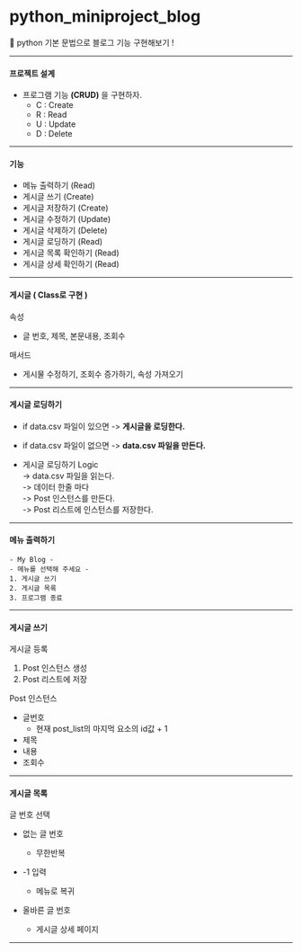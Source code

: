 <h1> python_miniproject_blog </h1>
📝 python 기본 문법으로 블로그 기능 구현해보기 !

---

<h4> 프로젝트 설계 </h4>

- 프로그램 기능 **(CRUD)** 을 구현하자.
  - C : Create
  - R : Read
  - U : Update
  - D : Delete

---

<h4>기능</h4>

- 메뉴 출력하기 (Read)
- 게시글 쓰기 (Create)
- 게시글 저장하기 (Create)
- 게시글 수정하기 (Update)
- 게시글 삭제하기 (Delete)
- 게시글 로딩하기 (Read)
- 게시글 목록 확인하기 (Read)
- 게시글 상세 확인하기 (Read)

---

<h4>게시글 ( Class로 구현 )</h4>

속성

- 글 번호, 제목, 본문내용, 조회수

매서드

- 게시물 수정하기, 조회수 증가하기, 속성 가져오기

---

<h4>게시글 로딩하기</h4>

- if data.csv 파일이 있으면
  -> **게시글을 로딩한다.**

- if data.csv 파일이 없으면
  -> **data.csv 파일을 만든다.**

- 게시글 로딩하기 Logic  
  -> data.csv 파일을 읽는다.  
  -> 데이터 한줄 마다  
  -> Post 인스턴스를 만든다.  
  -> Post 리스트에 인스턴스를 저장한다.

---

<h4>메뉴 출력하기</h4>

```
- My Blog -
- 메뉴를 선택해 주세요 -
1. 게시글 쓰기
2. 게시글 목록
3. 프로그램 종료
```

---

<h4>게시글 쓰기</h4>

게시글 등록

1. Post 인스턴스 생성
2. Post 리스트에 저장

Post 인스턴스

- 글번호
  - 현재 post_list의 마지먹 요소의 id값 + 1
- 제목
- 내용
- 조회수

---

<h4> 게시글 목록</h4>

글 번호 선택

- 없는 글 번호
  - 무한반복

- -1 입력
  - 메뉴로 복귀

- 올바른 글 번호
  - 게시글 상세 페이지

---